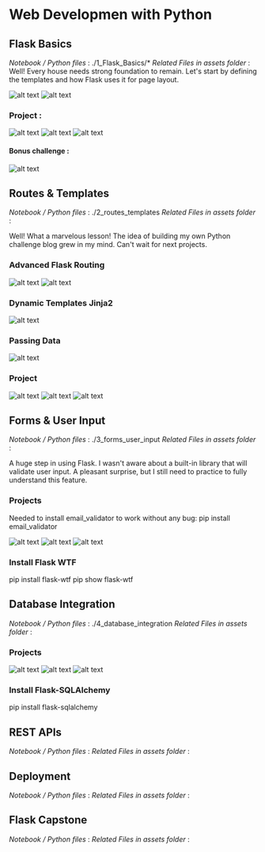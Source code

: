 # Web Developmen with Python

## Flask Basics
*Notebook / Python files* : ./1_Flask_Basics/*
*Related Files in assets folder* :
Well! Every house needs strong foundation to remain. Let's start by defining the templates and how Flask uses it for page layout.

![alt text](./screenshots/{520500DD-BA4C-441F-BBDC-33FF837834FF}.png)
![alt text](./screenshots/{B076AC1D-CD61-4AC3-860A-B9447A2A2380}.png)


### Project :
![alt text](./screenshots/{0EC68AC3-DE40-4BEB-BE44-BCFECA7CF11E}.png)
![alt text](./screenshots/{20C07DD1-8257-4932-9772-6CB91994EAC2}.png)
![alt text](./screenshots/{BF7566C3-C757-43E7-8675-70DED90812E1}.png)

#### Bonus challenge :
![alt text](./screenshots/{7E3FA2F9-7AF7-4AAB-90F0-309F2C14FF2C}.png)

## Routes & Templates
*Notebook / Python files* : ./2_routes_templates
*Related Files in assets folder* :

Well! What a marvelous lesson! The idea of building my own Python challenge blog grew in my mind. Can't wait for next projects.

### Advanced Flask Routing
![alt text](./screenshots/{683438C2-B30A-49EB-9816-E42E35691F3E}.png)
![alt text](./screenshots/{75915537-CAF8-4618-ABD9-57E04690CE6B}.png)

### Dynamic Templates Jinja2
![alt text](./screenshots/{6853E88E-339F-485B-83EB-6F5EF2952796}.png)

### Passing Data
![alt text](./screenshots/{201CD4E6-211E-47F5-8F4E-9628D3EFF28D}.png)

### Project
![alt text](./screenshots/{BDE737C9-4B7C-4A61-8E92-BFE637A9C9C3}.png)
![alt text](./screenshots/{6FFB2E4D-E896-4A86-BE53-5F7DEC554D17}.png)
![alt text](./screenshots/{CAF0ECF8-221A-48AA-9FC8-3AD1E77DD166}.png)

## Forms & User Input
*Notebook / Python files* : ./3_forms_user_input
*Related Files in assets folder* :

A huge step in using Flask. I wasn't aware about a built-in library that will validate user input. A pleasant surprise, but I still need to practice to fully understand this feature.

### Projects
Needed to install email_validator to work without any bug: pip install email_validator

![alt text](./screenshots/{D3BAFAEF-BEE9-4E9C-BDEC-4E3A1996F747}.png)
![alt text](./screenshots/{A76C5CC9-66F2-4046-89BD-FE64C10993A4}.png)
![alt text](./screenshots/{3E726AFC-9AA2-482B-BFE9-3EE2D3AE9696}.png)

### Install Flask WTF
pip install flask-wtf
pip show flask-wtf

## Database Integration
*Notebook / Python files* : ./4_database_integration
*Related Files in assets folder* :

### Projects
![alt text](./screenshots/{0724AF7D-8BAD-4A35-A83D-D37F5AA4BAEF}.png)
![alt text](./screenshots/{52EBAAE4-9D27-484B-BF2C-A4C96FAF913E}.png)
![alt text](./screenshots/{22AFA1A0-C8C4-4430-B89E-47676ADF822E}.png)

### Install Flask-SQLAlchemy
pip install flask-sqlalchemy

## REST APIs
*Notebook / Python files* :
*Related Files in assets folder* :

## Deployment
*Notebook / Python files* :
*Related Files in assets folder* :

## Flask Capstone
*Notebook / Python files* :
*Related Files in assets folder* :